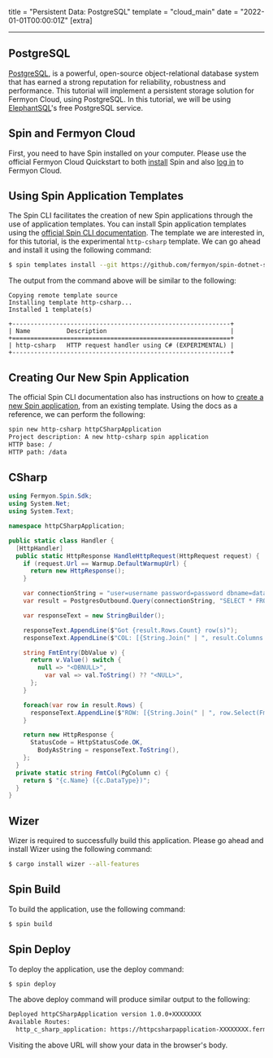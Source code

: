 title = "Persistent Data: PostgreSQL"
template = "cloud_main"
date = "2022-01-01T00:00:01Z"
[extra]

---

## PostgreSQL

[PostgreSQL](https://www.postgresql.org/), is a powerful, open-source object-relational database system that has earned a strong reputation for reliability, robustness and performance. This tutorial will implement a persistent storage solution for Fermyon Cloud, using PostgreSQL. In this tutorial, we will be using [ElephantSQL](https://www.elephantsql.com/plans.html)'s free PostgreSQL service.

## Spin and Fermyon Cloud

First, you need to have Spin installed on your computer. Please use the official Fermyon Cloud Quickstart to both [install](https://developer.fermyon.com/cloud/quickstart/#install-spin) Spin and also [log in](https://developer.fermyon.com/cloud/quickstart/#log-in-to-the-fermyon-cloud) to Fermyon Cloud.

## Using Spin Application Templates

The Spin CLI facilitates the creation of new Spin applications through the use of application templates. You can install Spin application templates using the [official Spin CLI documentation](https://developer.fermyon.com/cloud/cli-reference/#templates). The template we are interested in, for this tutorial, is the experimental `http-csharp` template. We can go ahead and install it using the following command:

<!-- @selectiveCpy -->

```bash
$ spin templates install --git https://github.com/fermyon/spin-dotnet-sdk --branch main --update
```

The output from the command above will be similar to the following:

<!-- @nocpy -->

```text
Copying remote template source
Installing template http-csharp...
Installed 1 template(s)

+------------------------------------------------------------+
| Name          Description                                  |
+============================================================+
| http-csharp   HTTP request handler using C# (EXPERIMENTAL) |
+------------------------------------------------------------+
```

## Creating Our New Spin Application

The official Spin CLI documentation also has instructions on how to [create a new Spin application](https://developer.fermyon.com/cloud/cli-reference/#new), from an existing template. Using the docs as a reference, we can perform the following:

```bash
spin new http-csharp httpCSharpApplication
Project description: A new http-csharp spin application
HTTP base: /
HTTP path: /data
```

## CSharp

```csharp
using Fermyon.Spin.Sdk;
using System.Net;
using System.Text;

namespace httpCSharpApplication;

public static class Handler {
  [HttpHandler]
  public static HttpResponse HandleHttpRequest(HttpRequest request) {
    if (request.Url == Warmup.DefaultWarmupUrl) {
      return new HttpResponse();
    }

    var connectionString = "user=username password=password dbname=databasename host=127.0.0.1";
    var result = PostgresOutbound.Query(connectionString, "SELECT * FROM myTable");

    var responseText = new StringBuilder();

    responseText.AppendLine($"Got {result.Rows.Count} row(s)");
    responseText.AppendLine($"COL: [{String.Join(" | ", result.Columns.Select(FmtCol))}]");

    string FmtEntry(DbValue v) {
      return v.Value() switch {
        null => "<DBNULL>",
          var val => val.ToString() ?? "<NULL>",
      };
    }

    foreach(var row in result.Rows) {
      responseText.AppendLine($"ROW: [{String.Join(" | ", row.Select(FmtEntry))}]");
    }

    return new HttpResponse {
      StatusCode = HttpStatusCode.OK,
        BodyAsString = responseText.ToString(),
    };
  }
  private static string FmtCol(PgColumn c) {
    return $ "{c.Name} ({c.DataType})";
  }
}
```

## Wizer

Wizer is required to successfully build this application. Please go ahead and install Wizer using the following command:

<!-- @selectiveCpy -->

```bash
$ cargo install wizer --all-features
```

## Spin Build

To build the application, use the following command:

<!-- @selectiveCpy -->

```bash
$ spin build
```

## Spin Deploy

To deploy the application, use the deploy command:

<!-- @selectiveCpy -->

```bash
$ spin deploy
```

The above deploy command will produce similar output to the following:

<!-- @nocpy -->

```bash
Deployed httpCSharpApplication version 1.0.0+XXXXXXXX
Available Routes:
  http_c_sharp_application: https://httpcsharpapplication-XXXXXXXX.fermyon.app/data
```

Visiting the above URL will show your data in the browser's body.
